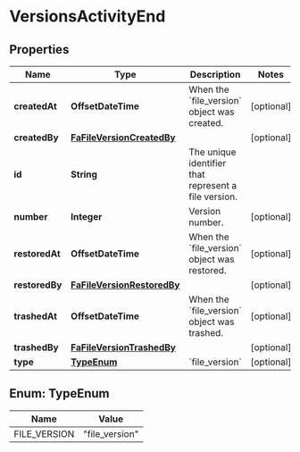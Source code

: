 

# VersionsActivityEnd


## Properties

| Name | Type | Description | Notes |
|------------ | ------------- | ------------- | -------------|
|**createdAt** | **OffsetDateTime** | When the &#x60;file_version&#x60; object was created. |  [optional] |
|**createdBy** | [**FaFileVersionCreatedBy**](FaFileVersionCreatedBy.md) |  |  [optional] |
|**id** | **String** | The unique identifier that represent a file version. |  |
|**number** | **Integer** | Version number. |  [optional] |
|**restoredAt** | **OffsetDateTime** | When the &#x60;file_version&#x60; object was restored. |  [optional] |
|**restoredBy** | [**FaFileVersionRestoredBy**](FaFileVersionRestoredBy.md) |  |  [optional] |
|**trashedAt** | **OffsetDateTime** | When the &#x60;file_version&#x60; object was trashed. |  [optional] |
|**trashedBy** | [**FaFileVersionTrashedBy**](FaFileVersionTrashedBy.md) |  |  [optional] |
|**type** | [**TypeEnum**](#TypeEnum) | &#x60;file_version&#x60; |  [optional] |



## Enum: TypeEnum

| Name | Value |
|---- | -----|
| FILE_VERSION | &quot;file_version&quot; |



